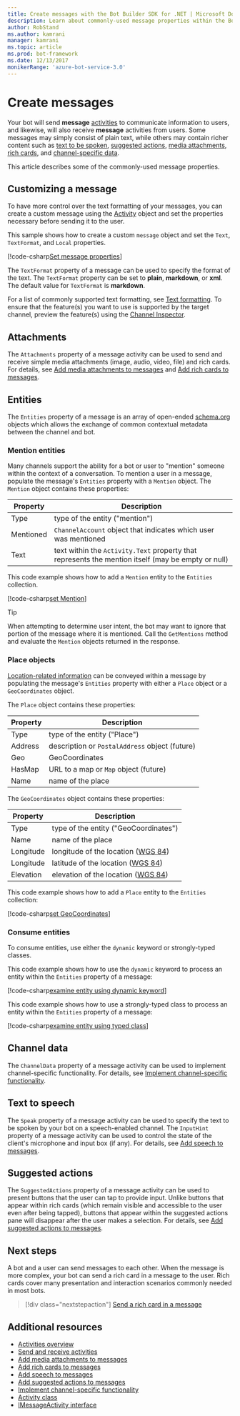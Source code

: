 ```yaml
---
title: Create messages with the Bot Builder SDK for .NET | Microsoft Docs
description: Learn about commonly-used message properties within the Bot Builder SDK for .NET.
author: RobStand
ms.author: kamrani
manager: kamrani
ms.topic: article
ms.prod: bot-framework
ms.date: 12/13/2017
monikerRange: 'azure-bot-service-3.0'
---
```


# Create messages

Your bot will send **message** [activities](bot-builder-dotnet-activities.md) to communicate information to users, and likewise, will also receive **message** activities from users. 
Some messages may simply consist of plain text, while others may contain richer content such as [text to be spoken](bot-builder-dotnet-text-to-speech.md), [suggested actions](bot-builder-dotnet-add-suggested-actions.md), 
[media attachments](bot-builder-dotnet-add-media-attachments.md), [rich cards](bot-builder-dotnet-add-rich-card-attachments.md), and [channel-specific data](bot-builder-dotnet-channeldata.md). 

This article describes some of the commonly-used message properties.

## Customizing a message

To have more control over the text formatting of your messages, you can create a custom message using the [Activity](/dotnet/api/microsoft.bot.connector.activity) object and set the properties necessary before sending it to the user.

This sample shows how to create a custom `message` object and set the `Text`, `TextFormat`, and `Local` properties.

[!code-csharp[Set message properties](../includes/code/dotnet-create-messages.cs#setBasicProperties)]

The `TextFormat` property of a message can be used to specify the format of the text. The `TextFormat` property can be set to **plain**, **markdown**, or **xml**. The default value for `TextFormat` is **markdown**. 

For a list of commonly supported text formatting, see [Text formatting](../bot-service-channel-inspector.md#text-formatting). To ensure that the feature(s) you want to use is supported by the target channel, preview the feature(s) using the [Channel Inspector](../bot-service-channel-inspector.md).

## Attachments

The `Attachments` property of a message activity can be used to send and receive simple media attachments 
(image, audio, video, file) and rich cards. 
For details, see [Add media attachments to messages](bot-builder-dotnet-add-media-attachments.md) and 
[Add rich cards to messages](bot-builder-dotnet-add-rich-card-attachments.md).

## Entities

The `Entities` property of a message is an array of open-ended <a href="http://schema.org/" target="_blank">schema.org</a> 
objects which allows the exchange of common contextual metadata between the channel and bot.

### Mention entities

Many channels support the ability for a bot or user to "mention" someone within the context of a conversation. 
To mention a user in a message, populate the message's `Entities` property with a `Mention` object. 
The `Mention` object contains these properties: 

| Property | Description | 
|----|----|
| Type | type of the entity ("mention") | 
| Mentioned | `ChannelAccount` object that indicates which user was mentioned | 
| Text | text within the `Activity.Text` property that represents the mention itself (may be empty or null) |

This code example shows how to add a `Mention` entity to the `Entities` collection.

[!code-csharp[set Mention](../includes/code/dotnet-create-messages.cs#setMention)]

> [!TIP]
> When attempting to determine user intent, the  bot may want to ignore that portion
> of the message where it is mentioned. Call the `GetMentions` method and evaluate
> the `Mention` objects returned in the response.

### Place objects

<a href="https://schema.org/Place" target="_blank">Location-related information</a> can be conveyed 
within a message by populating the message's `Entities` property with either 
a `Place` object or a `GeoCoordinates` object. 

The `Place` object contains these properties:

| Property | Description | 
|----|----|
| Type | type of the entity ("Place") |
| Address | description or `PostalAddress` object (future) | 
| Geo | GeoCoordinates | 
| HasMap | URL to a map or `Map` object (future) |
| Name | name of the place |

The `GeoCoordinates` object contains these properties:

| Property | Description | 
|----|----|
| Type | type of the entity ("GeoCoordinates") |
| Name | name of the place |
| Longitude | longitude of the location (<a href="https://en.wikipedia.org/wiki/World_Geodetic_System" target="_blank">WGS 84</a>) | 
| Longitude | latitude of the location (<a href="https://en.wikipedia.org/wiki/World_Geodetic_System" target="_blank">WGS 84</a>) | 
| Elevation | elevation of the location (<a href="https://en.wikipedia.org/wiki/World_Geodetic_System" target="_blank">WGS 84</a>) | 

This code example shows how to add a `Place` entity to the `Entities` collection:

[!code-csharp[set GeoCoordinates](../includes/code/dotnet-create-messages.cs#setGeoCoord)]

### Consume entities

To consume entities, use either the `dynamic` keyword or strongly-typed classes.

This code example shows how to use the `dynamic` keyword to process an entity within the `Entities` property of a message:

[!code-csharp[examine entity using dynamic keyword](../includes/code/dotnet-create-messages.cs#examineEntity1)]

This code example shows how to use a strongly-typed class to process an entity within the `Entities` property of a message:

[!code-csharp[examine entity using typed class](../includes/code/dotnet-create-messages.cs#examineEntity2)]

## Channel data

The `ChannelData` property of a message activity can be used to implement channel-specific functionality. 
For details, see [Implement channel-specific functionality](bot-builder-dotnet-channeldata.md).

## Text to speech

The `Speak` property of a message activity can be used to specify the text to be spoken by your bot on a speech-enabled channel. The `InputHint` property of a message activity can be used to control the state of the client's microphone and input box (if any). For details, see [Add speech to messages](bot-builder-dotnet-text-to-speech.md).

## Suggested actions

The `SuggestedActions` property of a message activity can be used to present buttons that the user can tap to provide input. Unlike buttons that appear within rich cards (which remain visible and accessible to the user even after being tapped), buttons that appear within the suggested actions pane will disappear after the user makes a selection. For details, see [Add suggested actions to messages](bot-builder-dotnet-add-suggested-actions.md).

## Next steps

A bot and a user can send messages to each other. When the message is more complex, your bot can send a rich card in a message to the user. Rich cards cover many presentation and interaction scenarios commonly needed in most bots.

> [!div class="nextstepaction"]
> [Send a rich card in a message](bot-builder-dotnet-add-rich-card-attachments.md)

## Additional resources

- [Activities overview](bot-builder-dotnet-activities.md)
- [Send and receive activities](bot-builder-dotnet-connector.md)
- [Add media attachments to messages](bot-builder-dotnet-add-media-attachments.md)
- [Add rich cards to messages](bot-builder-dotnet-add-rich-card-attachments.md)
- [Add speech to messages](bot-builder-dotnet-text-to-speech.md)
- [Add suggested actions to messages](bot-builder-dotnet-add-suggested-actions.md)
- [Implement channel-specific functionality](bot-builder-dotnet-channeldata.md)
- <a href="/dotnet/api/microsoft.bot.connector.activity" target="_blank">Activity class</a>
- <a href="/dotnet/api/microsoft.bot.connector.imessageactivity" target="_blank">IMessageActivity interface</a>

